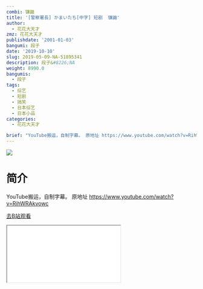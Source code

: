```yaml
---
combi: 镰鼬
title: '[警察署長] かまいたち[中字] 短剧  镰鼬'
author:
  - 花花大天才
zmz: 花花大天才
publishdate: '2001-01-03'
bangumi: 段子
date: '2019-10-10'
slug: 2019-05-09-NA-51895341
description: 段子&#8226;NA
weight: 8990.0
bangumis:
  - 段子
tags:
  - 综艺
  - 短剧
  - 搞笑
  - 日本综艺
  - 日本小品
categories:
  - 花花大天才

brief: "YouTube搬运，自制字幕。 原地址 https://www.youtube.com/watch?v=RihWRAkvowc"
---
```

![](https://raw.githubusercontent.com/tcgriffith/owaraisite/master/static/tmpimg/0957014358fbf62717e45ee4456db466f6dc1d72.jpg.480.jpg)
# 简介  
YouTube搬运，自制字幕。
原地址 https://www.youtube.com/watch?v=RihWRAkvowc  

[去B站观看](https://www.bilibili.com/video/av51895341/)
<div class ="resp-container"><iframe class="testiframe" src="//player.bilibili.com/player.html?aid=51895341"", scrolling="no", allowfullscreen="true" > </iframe></div> 
